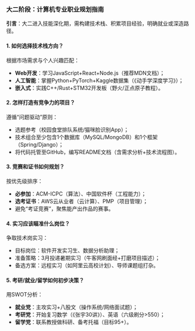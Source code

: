 ### 大二阶段：计算机专业职业规划指南

**引言**：大二进入技能深化期，需构建技术栈、积累项目经验，明确就业或深造路径。

#### 1. 如何选择技术栈方向？

根据市场需求与个人兴趣匹配：

- **Web开发**：学习JavaScript+React+Node.js（推荐MDN文档）；
- **人工智能**：掌握Python+PyTorch+Kaggle数据集（《动手学深度学习》）；
- **嵌入式**：实践C++/Rust+STM32开发板（野火/正点原子教程）。

#### 2. 怎样打造有竞争力的项目？

遵循“问题驱动”原则：

- 选题参考（校园食堂排队系统/猫咪脸识别App）；
- 技术组合至少包含1个数据库（MySQL/MongoDB）和1个框架（Spring/Django）；
- 将代码托管至GitHub，编写README文档（含需求分析+技术流程图）。

#### 3. 竞赛和证书如何规划？

按优先级排序：

- **必参加**：ACM-ICPC（算法）、中国软件杯（工程能力）；
- **选考证书**：AWS云从业者（云计算）、PMP（项目管理）；
- 避免“考证竞赛”，聚焦能产出作品的赛事。

#### 4. 实习应该瞄准什么岗位？

争取技术岗实习：

- 目标岗位：软件开发实习生、数据分析助理；
- 准备策略：3月投递暑期实习（牛客网刷面经+打磨项目描述）；
- 备选方案：远程实习（如阿里云高校计划）、导师课题组打杂。

#### 5. 考研/就业/留学如何初步决策？

用SWOT分析：

- **就业党**：主攻实习+八股文（操作系统/网络面试题）；
- **考研党**：开始复习数学（《张宇30讲》）、英语（六级刷分>550）；
- **留学党**：联系教授做科研、备考托福（目标95+）。